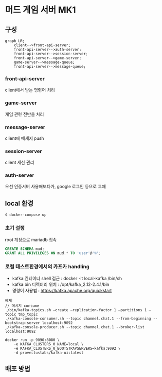 # 머드 게임 서버 MK1

## 구성

```mermaid
graph LR;
    client-->front-api-server;
    front-api-server-->auth-server;
    front-api-server-->session-server;
    front-api-server-->game-server;
    game-server-->message-queue;
    front-api-server-->message-queue;
```

### front-api-server

client에서 받는 명령어 처리

### game-server

게임 관련 전반을 처리

### message-server

client에 메세지 push

### session-server

client 세션 관리

### auth-server

우선 인증서버 사용해보다가, google 로그인 등으로 교체

## local 환경

```shell
$ docker-compose up
```

### 초기 설정

root 계정으로 mariadb 접속
```sql
CREATE SCHEMA mud;
GRANT ALL PRIVILEGES ON mud.* TO 'user'@'%';
```

### 로컬 테스트환경에서의 카프카 handling
* kafka 컨테이너 shell 접근 : docker -it local-kafka /bin/sh
* kafka bin 디렉터리 위치 : /opt/kafka_2.12-2.4.1/bin
* 명령어 사용법 : https://kafka.apache.org/quickstart
```
예제
// 메시지 consume
./bin/kafka-topics.sh –create –replication-factor 1 –partitions 1 –topic tmp_topic
./kafka-console-consumer.sh --topic channel.chat.1 --from-beginning --bootstrap-server localhost:9092
./kafka-console-producer.sh --topic channel.chat.1 --broker-list localhost:9092

docker run -p 9090:8080 \
	-e KAFKA_CLUSTERS_0_NAME=local \
	-e KAFKA_CLUSTERS_0_BOOTSTRAPSERVERS=kafka:9092 \
	-d provectuslabs/kafka-ui:latest
```

## 배포 방법

